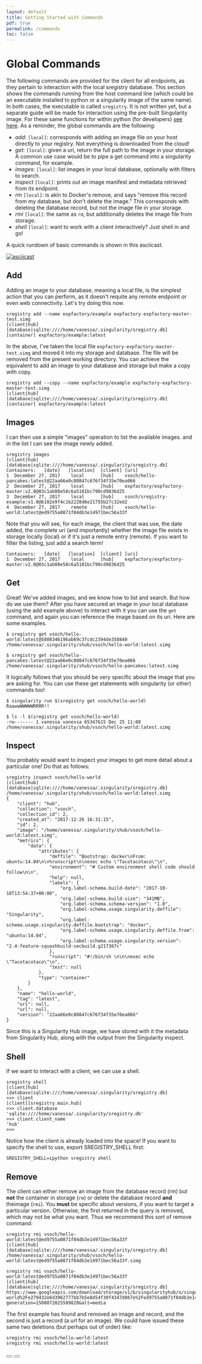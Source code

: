 ```yaml
---
layout: default
title: Getting Started with Commands
pdf: true
permalink: /commands
toc: false
---
```


# Global Commands

The following commands are provided for the client for all endpoints, as they
pertain to interaction with the local sregistry database. This section shows the commands
running from the host command line (which could be an executable installed to python or
a singularity image of the same name). In both cases, the executable is called `sregistry`.
It is not written yet, but a separate guide will be made for interaction using the pre-built
Singularity image. For these same functions for within python (for developers) [see here](/sregistry-cli/developers). As a reminder, the global commands are the following:

 - *add*: `[local]`: corresponds with adding an image file on your host directly to your registry. Not everything is downloaded from the cloud!
 - *get*: `[local]`: given a uri, return the full path to the image in your storage. A common use case would be to pipe a get command into a singularity command, for example.
 - *images*: `[local]`: list images in your local database, optionally with filters to search.
 - *inspect* `[local]`: prints out an image manifest and metadata retrieved from its endpoint.
 - *rm* `[local]`: is akin to Docker's remove, and says "remove this record from my database, but don't delete the image." This corresponds with deleting the database record, but not the image file in your storage.
 - *rmi* `[local]`: the same as `rm`, but additionally deletes the image file from storage.
 - *shell* `[local]`: want to work with a client interactively? Just shell in and go!

A quick rundown of basic commands is shown in this asciicast.

[![asciicast](https://asciinema.org/a/154623.png)](https://asciinema.org/a/154623?speed=3)

## Add
Adding an image to your database, meaning a local file, is the simplest action that you can perform, as it doesn't requite any remote endpoint or even web connectivity. Let's try doing this now.

```
sregistry add --name expfactory/example expfactory-expfactory-master-test.simg 
[client|hub] [database|sqlite:////home/vanessa/.singularity/sregistry.db]
[container] expfactory/example:latest
```

In the above, I've taken the local file `expfactory-expfactory-master-test.simg` and moved
it into my storage and database. The file will be removed from the present working directory. You can achieve the equivalent to add an image to your database and storage but make a copy with copy.

```
sregistry add --copy --name expfactory/example expfactory-expfactory-master-test.simg 
[client|hub] [database|sqlite:////home/vanessa/.singularity/sregistry.db]
[container] expfactory/example:latest
```


## Images
I can then use a simple "images" operation to list the available images. and in the list I can
see the image newly added. 

```
sregistry images
[client|hub] [database|sqlite:////home/vanessa/.singularity/sregistry.db]
Containers:   [date]   [location]  [client]	[uri]
1  December 27, 2017	local	   [hub]	vsoch/hello-pancakes:latest@22aa66e0c80847c676f34f35e70ea066
2  December 27, 2017	local	   [hub]	expfactory/expfactory-master:v2.0@03c1ab08e58c6a5101bc790cd9836d25
3  December 27, 2017	local	   [hub]	vsoch/sregistry-example:v1.0@b102e9f4c1b2228d6e21755b27c32ed2
4  December 27, 2017	remote 	   [hub]	vsoch/hello-world:latest@ed9755a0871f04db3e14971bec56a33f
```

Note that you will see, for each image, the client that was use, the date added, the complete uri (and importantly) whether
the image file exists in storage locally (local) or if it's just a remote entry (remote). 
If you want to filter the listing, just add a search term!

```
Containers:   [date]   [location]  [client]	[uri]
1  December 27, 2017	local	   [hub]	expfactory/expfactory-master:v2.0@03c1ab08e58c6a5101bc790cd9836d25
```

## Get
Great! We've added images, and we know how to list and search. But how do we use them? After you have secured an image in your local database (using the add example above) to interact with it you can use the `get` command, and again you can reference the image based on its uri. Here are some examples.

```
$ sregistry get vsoch/hello-world:latest@5808346196ab69c3fcdc2394de358840
/home/vanessa/.singularity/shub/vsoch/hello-world:latest.simg

$ sregistry get vsoch/hello-pancakes:latest@22aa66e0c80847c676f34f35e70ea066
/home/vanessa/.singularity/shub/vsoch/hello-pancakes:latest.simg
```

It logically follows that you should be very specific about the image that you are asking for. You can use these get statements with singularity (or other) commands too!

```
$ singularity run $(sregistry get vsoch/hello-world)
RaawwWWWWWRRRR!!

$ ls -l $(sregistry get vsoch/hello-world)
-rw------- 1 vanessa vanessa 65347615 Dec 25 11:08 /home/vanessa/.singularity/shub/vsoch/hello-world:latest.simg
```

## Inspect
You probably would want to inspect your images to get more detail about a particular one! Do that as follows:


```
sregistry inspect vsoch/hello-world
[client|hub] [database|sqlite:////home/vanessa/.singularity/sregistry.db]
/home/vanessa/.singularity/shub/vsoch/hello-world:latest.simg
{
    "client": "hub",
    "collection": "vsoch",
    "collection_id": 2,
    "created_at": "2017-12-26 16:31:15",
    "id": 2,
    "image": "/home/vanessa/.singularity/shub/vsoch/hello-world:latest.simg",
    "metrics": {
        "data": {
            "attributes": {
                "deffile": "Bootstrap: docker\nFrom: ubuntu:14.04\n\n%runscript\n\nexec echo \"Tacotacotaco\"\n",
                "environment": "# Custom environment shell code should follow\n\n",
                "help": null,
                "labels": {
                    "org.label-schema.build-date": "2017-10-18T13:54:37+00:00",
                    "org.label-schema.build-size": "341MB",
                    "org.label-schema.schema-version": "1.0",
                    "org.label-schema.usage.singularity.deffile": "Singularity",
                    "org.label-schema.usage.singularity.deffile.bootstrap": "docker",
                    "org.label-schema.usage.singularity.deffile.from": "ubuntu:14.04",
                    "org.label-schema.usage.singularity.version": "2.4-feature-squashbuild-secbuild.g217367c"
                },
                "runscript": "#!/bin/sh \n\n\nexec echo \"Tacotacotaco\"\n",
                "test": null
            },
            "type": "container"
        }
    },
    "name": "hello-world",
    "tag": "latest",
    "uri": null,
    "url": null,
    "version": "22aa66e0c80847c676f34f35e70ea066"
}
```

Since this is a Singularity Hub image, we have stored with it the metadata from Singularity Hub, along with the output from the Singularity inspect.

## Shell
If we want to interact with a client, we can use a shell.

```
sregistry shell
[client|hub] [database|sqlite:////home/vanessa/.singularity/sregistry.db]
>>> client
[client][sregistry.main.hub]
>>> client.database
'sqlite:////home/vanessa/.singularity/sregistry.db'
>>> client.client_name
'hub'
>>> 
```
Notice how the client is already loaded into the space! If you want to specify the shell to use, export SREGISTRY_SHELL first:

```
SREGISTRY_SHELL=ipython sregistry shell
```


## Remove
The client can either remove an image from the database record (rm) but **not** the container
in storage (`rm`) or delete the database record **and** theimage (`rmi`). You **must** be specific about versions, if you want to target a particular version. Otherwise, the first returned in the query is removed, which may not be what you want. Thus we recommend this sort of remove command:

```
sregistry rmi vsoch/hello-world:latest@ed9755a0871f04db3e14971bec56a33f
[client|hub] [database|sqlite:////home/vanessa/.singularity/sregistry.db]
/home/vanessa/.singularity/shub/vsoch/hello-world:latest@ed9755a0871f04db3e14971bec56a33f.simg

sregistry rmi vsoch/hello-world:latest@ed9755a0871f04db3e14971bec56a33f
[client|hub] [database|sqlite:////home/vanessa/.singularity/sregistry.db]
https://www.googleapis.com/download/storage/v1/b/singularityhub/o/singularityhub%2Fgithub.com%2Fvsoch%2Fhello-world%2Fe279432e6d3962777bb7b5e8d54f30f4347d867e%2Fed9755a0871f04db3e14971bec56a33f%2Fed9755a0871f04db3e14971bec56a33f.simg?generation=1508072025589820&alt=media
```

The first example has found and removed an image and record, and the second is just a record (a url for an image). We could have issued these same two deletions (but perhaps out of order) like:

```
sregistry rmi vsoch/hello-world:latest
sregistry rmi vsoch/hello-world:latest
```

<div>
    <a href="/sregistry-cli/getting-started"><button class="previous-button btn btn-primary"><i class="fa fa-chevron-left"></i> </button></a>
    <a href="/sregistry-cli/developers"><button class="next-button btn btn-primary"><i class="fa fa-chevron-right"></i> </button></a>
</div><br>
